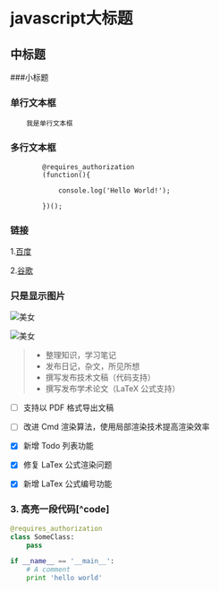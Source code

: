 

javascript大标题
===================================




中标题
-----------------------------------




###小标题







### 单行文本框

        我是单行文本框




### 多行文本框

```javascrit
        @requires_authorization
        (function(){

            console.log('Hello World!');

        })();
```

### 链接

1.[百度](http://www.baidu.com)<br/>

2.[谷歌](http://www.google.com)<br/>




### 只是显示图片

![美女](https://www.zybuluo.com/static/img/logo.png)

![美女](https://www.zybuluo.com/static/img/logo.png '美女')

> * 整理知识，学习笔记
> * 发布日记，杂文，所见所想
> * 撰写发布技术文稿（代码支持）
> * 撰写发布学术论文（LaTeX 公式支持）



- [ ] 支持以 PDF 格式导出文稿
- [ ] 改进 Cmd 渲染算法，使用局部渲染技术提高渲染效率
- [x] 新增 Todo 列表功能
- [x] 修复 LaTex 公式渲染问题
- [x] 新增 LaTex 公式编号功能


### 3. 高亮一段代码[^code]

```python
@requires_authorization
class SomeClass:
    pass

if __name__ == '__main__':
    # A comment
    print 'hello world'
```


